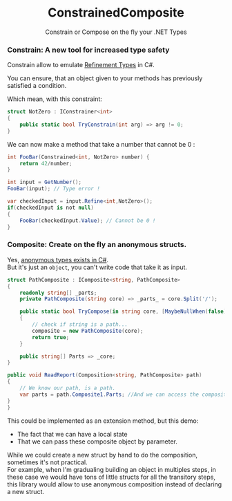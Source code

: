<h1 align="center">
	ConstrainedComposite
</h1>
<p align="center">
Constrain or Compose on the fly your .NET Types 
</p>

### Constrain: A new tool for increased type safety

Constrain allow to emulate [Refinement Types](https://en.wikipedia.org/wiki/Refinement_type) in C#.  

You can ensure, that an object given to your methods has previously satisfied a condition.

Which mean, with this constraint:

```csharp
struct NotZero : IConstrainer<int>
{
    public static bool TryConstrain(int arg) => arg != 0;
}
```
We can now make a method that take a number that cannot be 0 :
```csharp
int FooBar(Constrained<int, NotZero> number) {
    return 42/number;
}

int input = GetNumber();
FooBar(input); // Type error !

var checkedInput = input.Refine<int,NotZero>();
if(checkedInput is not null)
{
    FooBar(checkedInput.Value); // Cannot be 0 !
}
```

### Composite: Create on the fly an anonymous structs.

Yes, [anonymous types exists in C#](https://learn.microsoft.com/en-us/dotnet/csharp/fundamentals/types/anonymous-types).  
But it's just an `object`, you can't write code that take it as input.  

```csharp
struct PathComposite : IComposite<string, PathComposite>
{
    readonly string[] _parts;
    private PathComposite(string core) => _parts_ = core.Split('/');

    public static bool TryCompose(in string core, [MaybeNullWhen(false)] out PathComposite composite)
    {
        // check if string is a path...
        composite = new PathComposite(core);
        return true;
    }

    public string[] Parts => _core;
}

public void ReadReport(Composition<string, PathComposite> path)
{
    // We know our path, is a path.
    var parts = path.Composite1.Parts; //And we can access the composite fields.
}
}
```
This could be implemented as an extension method, but this demo:
- The fact that we can have a local state
- That we can pass these composite object by parameter.

While we could create a new struct by hand to do the composition, sometimes it's not practical.  
For example, when I'm gradualing building an object in multiples steps, in these case we would have tons of little structs for all the transitory steps, this library would allow to use anonymous composition instead of declaring a new struct.
